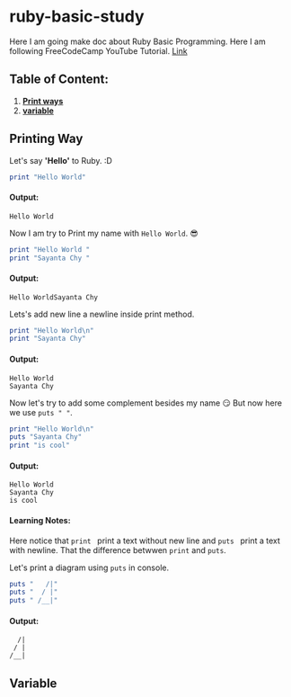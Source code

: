 # ruby-basic-study
Here I am going make doc about Ruby Basic Programming.
Here I am following FreeCodeCamp YouTube Tutorial. [Link](https://www.youtube.com/watch?v=t_ispmWmdjY&t=610s)

## Table of Content:

1. **[Print ways](#printing-way)**
2. **[variable](#variable)**

## Printing Way 
Let's say **'Hello'** to Ruby. :D
```ruby
print "Hello World"
```
#### Output:
```Hello World```

Now I am try to Print my name with `Hello World`. 😎
```ruby
print "Hello World "
print "Sayanta Chy "
```
#### Output:
```Hello WorldSayanta Chy```

Lets's add new line a newline inside print method.
```ruby
print "Hello World\n"
print "Sayanta Chy"
```
#### Output:
```
Hello World
Sayanta Chy
```
Now let's try to add some complement besides my name 😏
But now here we use `puts " "`.
```ruby
print "Hello World\n"
puts "Sayanta Chy"
print "is cool"
```
#### Output:
```
Hello World
Sayanta Chy
is cool
```
#### Learning Notes:
Here notice that `print ` print a text without new line and `puts ` print a text with newline. That the difference betwwen `print` and `puts`.

Let's print a diagram using `puts` in console.
```ruby
puts "   /|"
puts "  / |"
puts " /__|"
```
#### Output:
```
  /|
 / |
/__|
```

## Variable